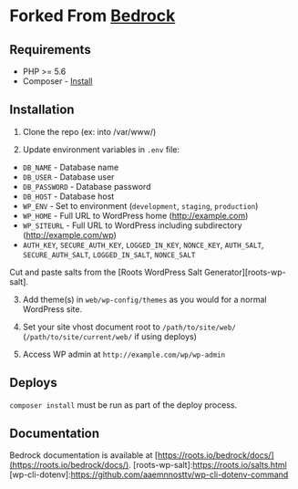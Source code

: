 # Forked From [Bedrock](https://roots.io/bedrock/)

## Requirements

* PHP >= 5.6
* Composer - [Install](https://getcomposer.org/doc/00-intro.md#installation-linux-unix-osx)

## Installation
1. Clone the repo (ex: into /var/www/)

2. Update environment variables in `.env`  file:
  * `DB_NAME` - Database name
  * `DB_USER` - Database user
  * `DB_PASSWORD` - Database password
  * `DB_HOST` - Database host
  * `WP_ENV` - Set to environment (`development`, `staging`, `production`)
  * `WP_HOME` - Full URL to WordPress home (http://example.com)
  * `WP_SITEURL` - Full URL to WordPress including subdirectory (http://example.com/wp)
  * `AUTH_KEY`, `SECURE_AUTH_KEY`, `LOGGED_IN_KEY`, `NONCE_KEY`, `AUTH_SALT`, `SECURE_AUTH_SALT`, `LOGGED_IN_SALT`, `NONCE_SALT`

 

  Cut and paste salts from the [Roots WordPress Salt Generator][roots-wp-salt].

3. Add theme(s) in `web/wp-config/themes` as you would for a normal WordPress site.

4. Set your site vhost document root to `/path/to/site/web/` (`/path/to/site/current/web/` if using deploys)

5. Access WP admin at `http://example.com/wp/wp-admin`

## Deploys

`composer install` must be run as part of the deploy process.

## Documentation

Bedrock documentation is available at [https://roots.io/bedrock/docs/](https://roots.io/bedrock/docs/).
[roots-wp-salt]:https://roots.io/salts.html
[wp-cli-dotenv]:https://github.com/aaemnnosttv/wp-cli-dotenv-command

